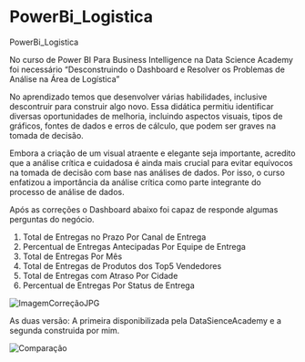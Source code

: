 # PowerBi_Logistica
PowerBi_Logistica

No curso de Power BI Para Business Intelligence na Data Science Academy foi necessário “Desconstruindo o Dashboard e Resolver os Problemas de Análise na Área de Logística”

No aprendizado temos que desenvolver várias habilidades, inclusive descontruir para construir algo novo. Essa didática permitiu identificar diversas oportunidades de melhoria, incluindo aspectos visuais, tipos de gráficos, fontes de dados e erros de cálculo, que podem ser graves na tomada de decisão.

Embora a criação de um visual atraente e elegante seja importante, acredito que a análise crítica e cuidadosa é ainda mais crucial para evitar equívocos na tomada de decisão com base nas análises de dados. Por isso, o curso enfatizou a importância da análise crítica como parte integrante do processo de análise de dados.

Após as correções o Dashboard abaixo foi capaz de responde algumas perguntas do negócio.

1. Total de Entregas no Prazo Por Canal de Entrega
2. Percentual de Entregas Antecipadas Por Equipe de Entrega
3. Total de Entregas Por Mês
4. Total de Entregas de Produtos dos Top5 Vendedores
5. Total de Entregas com Atraso Por Cidade
6. Percentual de Entregas Por Status de Entrega 

![ImagemCorreçãoJPG](https://user-images.githubusercontent.com/108886670/233524560-1f245bb0-1b38-400f-808f-97b706e1b1c5.JPG)


As duas versão: A primeira disponibilizada pela DataSienceAcademy e a segunda construida por mim.

![Comparação](https://user-images.githubusercontent.com/108886670/233524367-32f5ce86-2edf-45c5-9578-99abd89b8d35.png)
